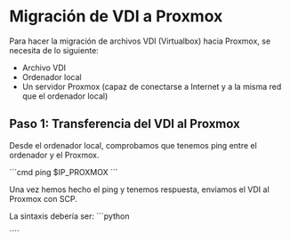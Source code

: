 # Migración de VDI a Proxmox

Para hacer la migración de archivos VDI (Virtualbox) hacia Proxmox, se necesita de lo siguiente:
- Archivo VDI
- Ordenador local
- Un servidor Proxmox (capaz de conectarse a Internet y a la misma red que el ordenador local)


## Paso 1: Transferencia del VDI al Proxmox

Desde el ordenador local, comprobamos que tenemos ping entre el ordenador y el Proxmox.

´´´cmd
ping $IP_PROXMOX
´´´

Una vez hemos hecho el ping y tenemos respuesta, enviamos el VDI al Proxmox con SCP. 

La sintaxis debería ser:
´´´python

´´´´
